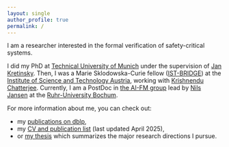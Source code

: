 ```yaml
---
layout: single
author_profile: true
permalink: /
---
```


I am a researcher interested in the formal verification of safety-critical systems.

I did my PhD at [Technical University of Munich](https://www.cit.tum.de/cit/startseite/) under the supervision of [Jan Kretinsky](https://www7.in.tum.de/~kretinsk/).
Then, I was a Marie Sklodowska-Curie fellow ([IST-BRIDGE](https://ist.ac.at/en/education/postdocs/ist-bridge/)) at the [Institute of Science and Technology Austria](https://ist.ac.at/en/education/postdocs/ist-bridge/), working with [Krishnendu Chatterjee](https://ist.ac.at/en/education/postdocs/ist-bridge/).
Currently, I am a PostDoc in [the AI-FM group](https://informatik.rub.de/en/research/chairs/aifm/) lead by [Nils Jansen](https://nilsjansen.org/) at the [Ruhr-University Bochum](https://informatik.rub.de/en/).

For more information about me, you can check out:
- my [publications on dblp](https://dblp.org/pid/194/2910.html),
- my [CV and publication list](/assets/cv-weininger-23-04-25) (last updated April 2025),
- or [my thesis](https://mediatum.ub.tum.de/1661588) which summarizes the major research directions I pursue.

